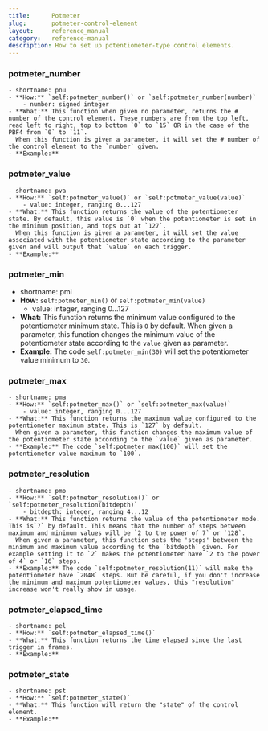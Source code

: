 ```yaml
---
title:      Potmeter
slug:       potmeter-control-element
layout:     reference_manual
category:   reference-manual
description: How to set up potentiometer-type control elements.
---
```



### potmeter_number
    - shortname: pnu
    - **How:** `self:potmeter_number()` or `self:potmeter_number(number)`
        - number: signed integer
    - **What:** This function when given no parameter, returns the # number of the control element. These numbers are from the top left, read left to right, top to bottom `0` to `15` OR in the case of the PBF4 from `0` to `11`. 
      When this function is given a parameter, it will set the # number of the control element to the `number` given.
    - **Example:**

### potmeter_value
    - shortname: pva
    - **How:** `self:potmeter_value()` or `self:potmeter_value(value)`
        - value: integer, ranging 0...127
    - **What:** This function returns the value of the potentiometer state. By default, this value is `0` when the potentiometer is set in the minimum position, and tops out at `127`.
      When this function is given a parameter, it will set the value associated with the potentiometer state according to the parameter given and will output that `value` on each trigger.
    - **Example:** 

### potmeter_min
  - shortname: pmi
  - **How:** `self:potmeter_min()` or `self:potmeter_min(value)`
    - value: integer, ranging 0...127
  - **What:** This function returns the minimum value configured to the potentiometer minimum state. This is `0` by default.
    When given a parameter, this function changes the minimum value of the potentiometer state according to the `value` given as parameter.
  - **Example:** The code `self:potmeter_min(30)` will set the potentiometer value minimum to `30`.

### potmeter_max 
    - shortname: pma
    - **How:** `self:potmeter_max()` or `self:potmeter_max(value)`
        - value: integer, ranging 0...127
    - **What:** This function returns the maximum value configured to the potentiometer maximum state. This is `127` by default.
      When given a parameter, this function changes the maximum value of the potentiometer state according to the `value` given as parameter.
    - **Example:** The code `self:potmeter_max(100)` will set the potentiometer value maximum to `100`.

### potmeter_resolution
    - shortname: pmo
    - **How:** `self:potmeter_resolution()` or `self:potmeter_resolution(bitdepth)`
        - bitdepth: integer, ranging 4...12
    - **What:** This function returns the value of the potentiometer mode. This is`7` by default. This means that the number of steps between maximum and minimum values will be `2 to the power of 7` or `128`.
      When given a parameter, this function sets the 'steps' between the minimum and maximum value according to the `bitdepth` given. For example setting it to `2` makes the potentiometer have `2 to the power of 4` or `16` steps.
    - **Example:** The code `self:potmeter_resolution(11)` will make the potentiometer have `2048` steps. But be careful, if you don't increase the minimum and maximum potentiometer values, this "resolution" increase won't really show in usage.

### potmeter_elapsed_time
    - shortname: pel
    - **How:** `self:potmeter_elapsed_time()`
    - **What:** This function returns the time elapsed since the last trigger in frames.
    - **Example:**

### potmeter_state
    - shortname: pst
    - **How:** `self:potmeter_state()`
    - **What:** This function will return the "state" of the control element.
    - **Example:**